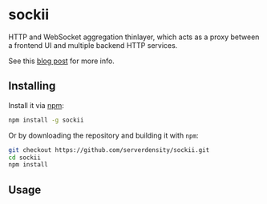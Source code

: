 # sockii

HTTP and WebSocket aggregation thinlayer, which acts as a proxy between a frontend UI and multiple backend HTTP services.

See this [blog post](http://blog.serverdensity.com/introducing-socky-our-http-and-websocket-aggregator) for more info.

## Installing

Install it via [npm](https://npmjs.org/):

```bash
npm install -g sockii
```

Or by downloading the repository and building it with `npm`:

```bash
git checkout https://github.com/serverdensity/sockii.git
cd sockii
npm install
```

## Usage
